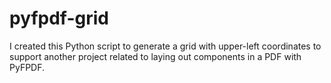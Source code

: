 # pyfpdf-grid
I created this Python script to generate a grid with upper-left coordinates to support another project related to laying out components in a PDF with PyFPDF.
